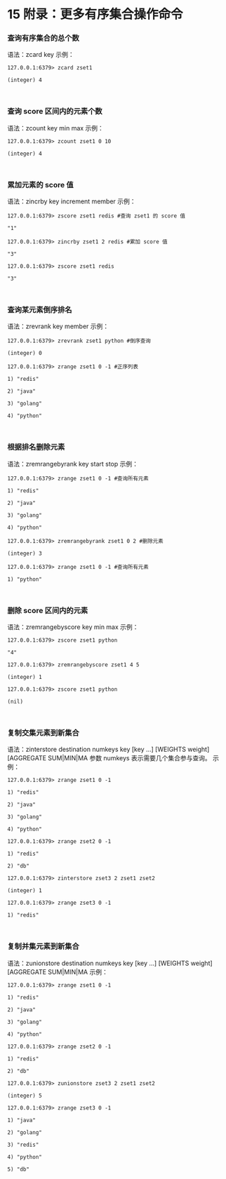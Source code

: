 # 15 附录：更多有序集合操作命令

### 查询有序集合的总个数

语法：zcard key 示例：

```shell
127.0.0.1:6379> zcard zset1

(integer) 4



```

### 查询 score 区间内的元素个数

语法：zcount key min max 示例：

```shell
127.0.0.1:6379> zcount zset1 0 10

(integer) 4



```

### 累加元素的 score 值

语法：zincrby key increment member 示例：

```shell
127.0.0.1:6379> zscore zset1 redis #查询 zset1 的 score 值

"1"

127.0.0.1:6379> zincrby zset1 2 redis #累加 score 值

"3"

127.0.0.1:6379> zscore zset1 redis

"3"



```

### 查询某元素倒序排名

语法：zrevrank key member 示例：

```shell
127.0.0.1:6379> zrevrank zset1 python #倒序查询

(integer) 0

127.0.0.1:6379> zrange zset1 0 -1 #正序列表

1) "redis"

2) "java"

3) "golang"

4) "python"



```

### 根据排名删除元素

语法：zremrangebyrank key start stop 示例：

```shell
127.0.0.1:6379> zrange zset1 0 -1 #查询所有元素

1) "redis"

2) "java"

3) "golang"

4) "python"

127.0.0.1:6379> zremrangebyrank zset1 0 2 #删除元素

(integer) 3

127.0.0.1:6379> zrange zset1 0 -1 #查询所有元素

1) "python"



```

### 删除 score 区间内的元素

语法：zremrangebyscore key min max 示例：

```shell
127.0.0.1:6379> zscore zset1 python

"4"

127.0.0.1:6379> zremrangebyscore zset1 4 5

(integer) 1

127.0.0.1:6379> zscore zset1 python

(nil)



```

### 复制交集元素到新集合

语法：zinterstore destination numkeys key \[key …\] \[WEIGHTS weight\] \[AGGREGATE SUM|MIN|MA 参数 numkeys 表示需要几个集合参与查询。 示例：

```shell
127.0.0.1:6379> zrange zset1 0 -1

1) "redis"

2) "java"

3) "golang"

4) "python"

127.0.0.1:6379> zrange zset2 0 -1

1) "redis"

2) "db"

127.0.0.1:6379> zinterstore zset3 2 zset1 zset2

(integer) 1

127.0.0.1:6379> zrange zset3 0 -1

1) "redis"



```

### 复制并集元素到新集合

语法：zunionstore destination numkeys key \[key …\] \[WEIGHTS weight\] \[AGGREGATE SUM|MIN|MA 示例：

```shell
127.0.0.1:6379> zrange zset1 0 -1

1) "redis"

2) "java"

3) "golang"

4) "python"

127.0.0.1:6379> zrange zset2 0 -1

1) "redis"

2) "db"

127.0.0.1:6379> zunionstore zset3 2 zset1 zset2

(integer) 5

127.0.0.1:6379> zrange zset3 0 -1

1) "java"

2) "golang"

3) "redis"

4) "python"

5) "db"

```
